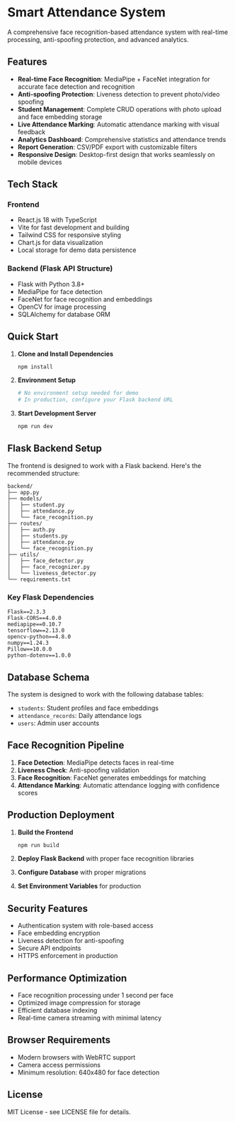 # Smart Attendance System

A comprehensive face recognition-based attendance system with real-time processing, anti-spoofing protection, and advanced analytics.

## Features

- **Real-time Face Recognition**: MediaPipe + FaceNet integration for accurate face detection and recognition
- **Anti-spoofing Protection**: Liveness detection to prevent photo/video spoofing
- **Student Management**: Complete CRUD operations with photo upload and face embedding storage
- **Live Attendance Marking**: Automatic attendance marking with visual feedback
- **Analytics Dashboard**: Comprehensive statistics and attendance trends
- **Report Generation**: CSV/PDF export with customizable filters
- **Responsive Design**: Desktop-first design that works seamlessly on mobile devices

## Tech Stack

### Frontend
- React.js 18 with TypeScript
- Vite for fast development and building
- Tailwind CSS for responsive styling
- Chart.js for data visualization
- Local storage for demo data persistence

### Backend (Flask API Structure)
- Flask with Python 3.8+
- MediaPipe for face detection
- FaceNet for face recognition and embeddings
- OpenCV for image processing
- SQLAlchemy for database ORM

## Quick Start

1. **Clone and Install Dependencies**
   ```bash
   npm install
   ```

2. **Environment Setup**
   ```bash
   # No environment setup needed for demo
   # In production, configure your Flask backend URL
   ```

3. **Start Development Server**
   ```bash
   npm run dev
   ```

## Flask Backend Setup

The frontend is designed to work with a Flask backend. Here's the recommended structure:

```
backend/
├── app.py
├── models/
│   ├── student.py
│   ├── attendance.py
│   └── face_recognition.py
├── routes/
│   ├── auth.py
│   ├── students.py
│   ├── attendance.py
│   └── face_recognition.py
├── utils/
│   ├── face_detector.py
│   ├── face_recognizer.py
│   └── liveness_detector.py
└── requirements.txt
```

### Key Flask Dependencies
```
Flask==2.3.3
Flask-CORS==4.0.0
mediapipe==0.10.7
tensorflow==2.13.0
opencv-python==4.8.0
numpy==1.24.3
Pillow==10.0.0
python-dotenv==1.0.0
```

## Database Schema

The system is designed to work with the following database tables:

- `students`: Student profiles and face embeddings
- `attendance_records`: Daily attendance logs
- `users`: Admin user accounts

## Face Recognition Pipeline

1. **Face Detection**: MediaPipe detects faces in real-time
2. **Liveness Check**: Anti-spoofing validation
3. **Face Recognition**: FaceNet generates embeddings for matching
4. **Attendance Marking**: Automatic attendance logging with confidence scores

## Production Deployment

1. **Build the Frontend**
   ```bash
   npm run build
   ```

2. **Deploy Flask Backend** with proper face recognition libraries
3. **Configure Database** with proper migrations
4. **Set Environment Variables** for production

## Security Features

- Authentication system with role-based access
- Face embedding encryption
- Liveness detection for anti-spoofing
- Secure API endpoints
- HTTPS enforcement in production

## Performance Optimization

- Face recognition processing under 1 second per face
- Optimized image compression for storage
- Efficient database indexing
- Real-time camera streaming with minimal latency

## Browser Requirements

- Modern browsers with WebRTC support
- Camera access permissions
- Minimum resolution: 640x480 for face detection

## License

MIT License - see LICENSE file for details.